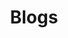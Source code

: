 ---
title: Blogs
layout: home
permalink: /blogs
toc: true # only works for "layout: single"
toc_label: "In this page"
toc_icon: " "
toc_sticky: true
sidebar:
  nav: "about"
---